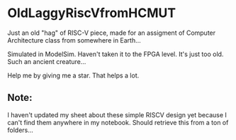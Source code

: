 # OldLaggyRiscVfromHCMUT
Just an old "hag" of RISC-V piece, made for an assigment of Computer Architecture class from somewhere in Earth...

Simulated in ModelSim. Haven't taken it to the FPGA level. It's just too old. Such an ancient creature...

Help me by giving me a star. That helps a lot.

## Note:
I haven't updated my sheet about these simple RISCV design yet because I can't find them anywhere in my notebook.
Should retrieve this from a ton of folders...
